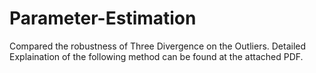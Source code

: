 # Parameter-Estimation
Compared the robustness of Three Divergence on the Outliers.
Detailed Explaination of the following method can be found at the attached PDF.
